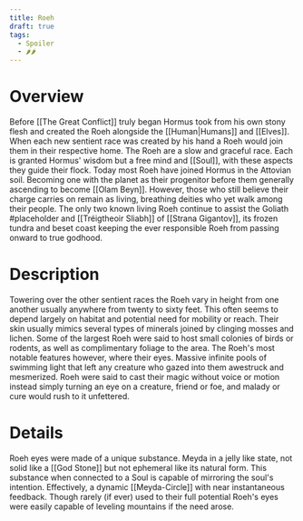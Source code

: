 ```yaml
---
title: Roeh
draft: true
tags:
  - Spoiler
  - 🌶🌶
---
```

# Overview
Before [[The Great Conflict]] truly began Hormus took from his own stony flesh and created the Roeh alongside the [[Human|Humans]] and [[Elves]]. When each new sentient race was created by his hand a Roeh would join them in their respective home. The Roeh are a slow and graceful race. Each is granted Hormus' wisdom but a free mind and [[Soul]], with these aspects they guide their flock. Today most Roeh have joined Hormus in the Attovian soil. Becoming one with the planet as their progenitor before them generally ascending to become [[Olam Beyn]]. However, those who still believe their charge carries on remain as living, breathing deities who yet walk among their people. The only two known living Roeh continue to assist the Goliath #placeholder and [[Tréigtheoir Sliabh]] of [[Strana Gigantov]], its frozen tundra and beset coast keeping the ever responsible Roeh from passing onward to true godhood.
# Description
Towering over the other sentient races the Roeh vary in height from one another usually anywhere from twenty to sixty feet. This often seems to depend largely on habitat and potential need for mobility or reach. Their skin usually mimics several types of minerals joined by clinging mosses and lichen. Some of the largest Roeh were said to host small colonies of birds or rodents, as well as complimentary foliage to the area. 
The Roeh's most notable features however, where their eyes. Massive infinite pools of swimming light that left any creature who gazed into them awestruck and mesmerized. Roeh were said to cast their magic without voice or motion instead simply turning an eye on a creature, friend or foe, and malady or cure would rush to it unfettered. 
# Details
Roeh eyes were made of a unique substance. Meyda in a jelly like state, not solid like a [[God Stone]] but not ephemeral like its natural form. This substance when connected to a Soul is capable of mirroring the soul's intention. Effectively, a dynamic [[Meyda-Circle]] with near instantaneous feedback. Though rarely (if ever) used to their full potential Roeh's eyes were easily capable of leveling mountains if the need arose.